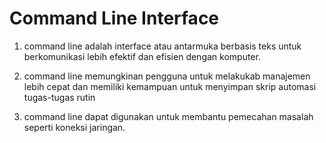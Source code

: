 # Command Line Interface

1. command line adalah interface atau antarmuka berbasis teks untuk berkomunikasi lebih efektif dan efisien dengan komputer.

2. command line memungkinan pengguna untuk melakukab manajemen lebih cepat dan memiliki kemampuan untuk menyimpan skrip automasi tugas-tugas rutin

3. command line dapat digunakan untuk membantu pemecahan masalah seperti koneksi jaringan.
